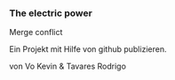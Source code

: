 ### The electric power
Merge conflict

Ein Projekt mit Hilfe von github publizieren.

von Vo Kevin & Tavares Rodrigo
